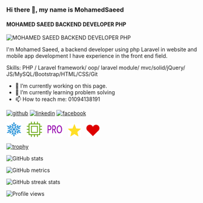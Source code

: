 ### Hi there 👋, my name is MohamedSaeed
#### MOHAMED SAEED BACKEND DEVELOPER PHP
![MOHAMED SAEED BACKEND DEVELOPER PHP](https://scontent.fcai20-5.fna.fbcdn.net/v/t39.30808-6/323684058_1322840388450223_1281920326802576127_n.jpg?_nc_cat=103&ccb=1-7&_nc_sid=09cbfe&_nc_ohc=mRC7mtz6JFcAX_8kml5&_nc_ht=scontent.fcai20-5.fna&oh=00_AfDlH1lPRugzUX6RKBraWI_WxICGlv_ic5LbjEGm36hNrQ&oe=63E7D9A0)

I'm Mohamed Saeed, a backend developer using php
Laravel in website and mobile app development
I have experience in the front end field.

Skills: PHP / Laravel framework/ oop/ laravel module/ mvc/solid/jQuery/ JS/MySQL/Bootstrap/HTML/CSS/Git

- 🔭 I’m currently working on this page. 
- 🌱 I’m currently learning problem solving 
- 📫 How to reach me: 01094138191 


[<img src='https://cdn.jsdelivr.net/npm/simple-icons@3.0.1/icons/github.svg' alt='github' height='40'>](https://github.com/mohamedsaeed873)  [<img src='https://cdn.jsdelivr.net/npm/simple-icons@3.0.1/icons/linkedin.svg' alt='linkedin' height='40'>](https://www.linkedin.com/in/https://www.linkedin.com/in/mohamed-saeed-76635423b//)  [<img src='https://cdn.jsdelivr.net/npm/simple-icons@3.0.1/icons/facebook.svg' alt='facebook' height='40'>](https://www.facebook.com/https://www.facebook.com/profile.php?id=100014667344373)  

<a href='https://archiveprogram.github.com/'><img src='https://raw.githubusercontent.com/acervenky/animated-github-badges/master/assets/acbadge.gif' width='40' height='40'></a> <a href='https://docs.github.com/en/developers'><img src='https://raw.githubusercontent.com/acervenky/animated-github-badges/master/assets/devbadge.gif' width='40' height='40'></a> <a href='https://github.com/pricing'><img src='https://raw.githubusercontent.com/acervenky/animated-github-badges/master/assets/pro.gif' width='40' height='40'></a> <a href='https://stars.github.com/'><img src='https://raw.githubusercontent.com/acervenky/animated-github-badges/master/assets/starbadge.gif' width='35' height='35'></a> <a href='https://docs.github.com/en/github/supporting-the-open-source-community-with-github-sponsors'><img src='https://raw.githubusercontent.com/acervenky/animated-github-badges/master/assets/sponsorbadge.gif' width='35' height='35'></a> 

[![trophy](https://github-profile-trophy.vercel.app/?username=mohamedsaeed873)](https://github.com/ryo-ma/github-profile-trophy)

![GitHub stats](https://github-readme-stats.vercel.app/api?username=mohamedsaeed873&show_icons=true&count_private=true)  

![GitHub metrics](https://metrics.lecoq.io/mohamedsaeed873)  

![GitHub streak stats](https://streak-stats.demolab.com/?user=mohamedsaeed873)  

![Profile views](https://gpvc.arturio.dev/mohamedsaeed873)  
